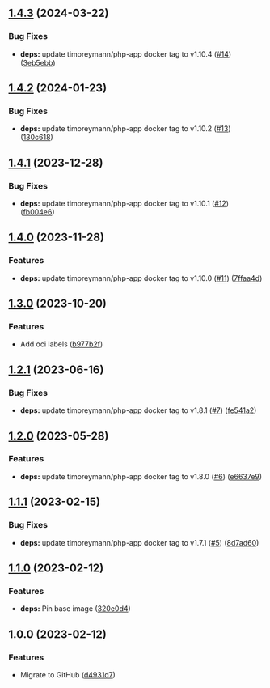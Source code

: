 ## [1.4.3](https://github.com/timo-reymann/docker-matomo/compare/1.4.2...1.4.3) (2024-03-22)


### Bug Fixes

* **deps:** update timoreymann/php-app docker tag to v1.10.4 ([#14](https://github.com/timo-reymann/docker-matomo/issues/14)) ([3eb5ebb](https://github.com/timo-reymann/docker-matomo/commit/3eb5ebbe390367d821a4f1518d252e3274b96d4f))

## [1.4.2](https://github.com/timo-reymann/docker-matomo/compare/1.4.1...1.4.2) (2024-01-23)


### Bug Fixes

* **deps:** update timoreymann/php-app docker tag to v1.10.2 ([#13](https://github.com/timo-reymann/docker-matomo/issues/13)) ([130c618](https://github.com/timo-reymann/docker-matomo/commit/130c618481b6c258ade4baa2e9d2995dd4d27a43))

## [1.4.1](https://github.com/timo-reymann/docker-matomo/compare/1.4.0...1.4.1) (2023-12-28)


### Bug Fixes

* **deps:** update timoreymann/php-app docker tag to v1.10.1 ([#12](https://github.com/timo-reymann/docker-matomo/issues/12)) ([fb004e6](https://github.com/timo-reymann/docker-matomo/commit/fb004e6ab542a96cfabb08b59db88b6759e9812a))

## [1.4.0](https://github.com/timo-reymann/docker-matomo/compare/1.3.0...1.4.0) (2023-11-28)


### Features

* **deps:** update timoreymann/php-app docker tag to v1.10.0 ([#11](https://github.com/timo-reymann/docker-matomo/issues/11)) ([7ffaa4d](https://github.com/timo-reymann/docker-matomo/commit/7ffaa4d68cb0aae62023dcb1840a7c91414b89e4))

## [1.3.0](https://github.com/timo-reymann/docker-matomo/compare/1.2.1...1.3.0) (2023-10-20)


### Features

* Add oci labels ([b977b2f](https://github.com/timo-reymann/docker-matomo/commit/b977b2f3d4fac31f46ba6f29417ef076de0fcfdd))

## [1.2.1](https://github.com/timo-reymann/docker-matomo/compare/1.2.0...1.2.1) (2023-06-16)


### Bug Fixes

* **deps:** update timoreymann/php-app docker tag to v1.8.1 ([#7](https://github.com/timo-reymann/docker-matomo/issues/7)) ([fe541a2](https://github.com/timo-reymann/docker-matomo/commit/fe541a2fedc971eeeea5626a6ca9f3c02ffedbc9))

## [1.2.0](https://github.com/timo-reymann/docker-matomo/compare/1.1.1...1.2.0) (2023-05-28)


### Features

* **deps:** update timoreymann/php-app docker tag to v1.8.0 ([#6](https://github.com/timo-reymann/docker-matomo/issues/6)) ([e6637e9](https://github.com/timo-reymann/docker-matomo/commit/e6637e9e31667bb4da08462f3208d8a8538ffb82))

## [1.1.1](https://github.com/timo-reymann/docker-matomo/compare/1.1.0...1.1.1) (2023-02-15)


### Bug Fixes

* **deps:** update timoreymann/php-app docker tag to v1.7.1 ([#5](https://github.com/timo-reymann/docker-matomo/issues/5)) ([8d7ad60](https://github.com/timo-reymann/docker-matomo/commit/8d7ad603d736de2afb2294c976e4950d41e2b784))

## [1.1.0](https://github.com/timo-reymann/docker-matomo/compare/1.0.0...1.1.0) (2023-02-12)


### Features

* **deps:** Pin base image ([320e0d4](https://github.com/timo-reymann/docker-matomo/commit/320e0d4d52c646e0dd72b1c23f07ec6747721240))

## 1.0.0 (2023-02-12)


### Features

* Migrate to GitHub ([d4931d7](https://github.com/timo-reymann/docker-matomo/commit/d4931d7c0d70ff15401a7b9da1b25f575562890b))
